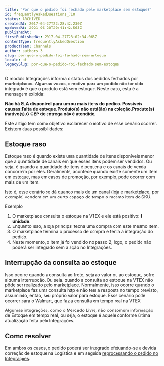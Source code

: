 ```yaml
---
title: 'Por que o pedido foi fechado pelo marketplace sem estoque?'
id: frequentlyAskedQuestions_710
status: ARCHIVED
createdAt: 2017-04-27T22:28:42.230Z
updatedAt: 2021-06-28T20:41:42.563Z
publishedAt: 
firstPublishedAt: 2017-04-27T23:02:34.065Z
contentType: frequentlyAskedQuestion
productTeam: Channels
author: authors_3
slug: por-que-o-pedido-foi-fechado-sem-estoque
locale: pt
legacySlug: por-que-o-pedido-foi-fechado-sem-estoque
---
```


O modulo Integrações informa o status dos pedidos fechados por marketplaces. Algumas vezes, o motivo para um pedido não ter sido integrado é que o produto está sem estoque. Neste caso, esta é a mensagem exibida:

__Não há SLA disponível para um ou mais itens do pedido. Possíveis causas:Falta de estoque.Produto(s) não está(ão) na coleção.Produto(s) inativo(s).O CEP de entrega não é atendido.__

Este artigo tem como objetivo esclarecer o motivo de esse cenário ocorrer. Existem duas possibilidades:

## Estoque raso

Estoque raso é quando existe uma quantidade de itens disponíveis menor que a quantidade de canais em que esses itens podem ser vendidos. Ou seja, é quando a quantidade de itens é pequena e os canais de venda concorrem por eles. Geralmente, acontece quando existe somente um item em estoque, mas em casos de promoção, por exemplo, pode ocorrer com mais de um item.

Isto é, esse cenário se dá quando mais de um canal (loja e marketplace, por exemplo) vendem em um curto espaço de tempo o mesmo item do SKU.

Exemplo:

1. O marketplace consulta o estoque na VTEX e ele está positivo: __1 unidade__.
2. Enquanto isso, a loja principal fecha uma compra com este mesmo item.
3. O marketplace termina o processo de compra e tenta a integração do pedido.
4. Neste momento, o item já foi vendido no passo 2, logo, o pedido não poderá ser integrado sem a ação no Integrações.

## Interrupção da consulta ao estoque

Isso ocorre quando a consulta ao frete, seja ao valor ou ao estoque, sofre alguma interrupção. Ou seja, quando a consulta ao estoque na VTEX não pôde ser realizado pelo marketplace. Normalmente, isso ocorre quando o marketplace faz uma consulta http e não tem a resposta no tempo previsto, assumindo, então, seu próprio valor para estoque. Esse cenário pode ocorrer para o Walmart, que faz a consulta em tempo real na VTEX.

Algumas integrações, como o Mercado Livre, não consomem informação de Estoque em tempo real, ou seja, o estoque é aquele conforme última atualização feita pelo Integrações.

## Como resolver

Em ambos os casos, o pedido poderá ser integrado efetuando-se a devida correção de estoque na Logística e em seguida [reprocessando o pedido no Integrações](http://help.vtex.com/pt/tutorial/verificando-integracao-no-bridge).
